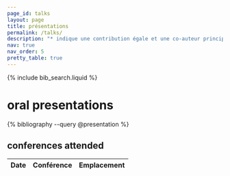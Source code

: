 ```yaml
---
page_id: talks
layout: page
title: présentations
permalink: /talks/
description: "* indique une contribution égale et une co-auteur principal."
nav: true
nav_order: 5
pretty_table: true
---
```


<!-- Bibsearch Feature -->
{% include bib_search.liquid %}

<div class="publications">
    
<h1>oral presentations</h1>
{% bibliography --query @presentation %}
</div>

<h2>conferences attended</h2>

<div class="conférences">

<div class="table-responsive table-borderless">
<table class="table-borderless" id="table" data-toggle="table" data-url="{{ 'assets/json/table_data.json' | relative_url }}">
  <thead>
    <tr>
      <th data-field="date">Date</th>
      <th data-field="conference">Conférence</th>
      <th data-field="location">Emplacement</th>
    </tr>
  </thead>
</table>
</div>

